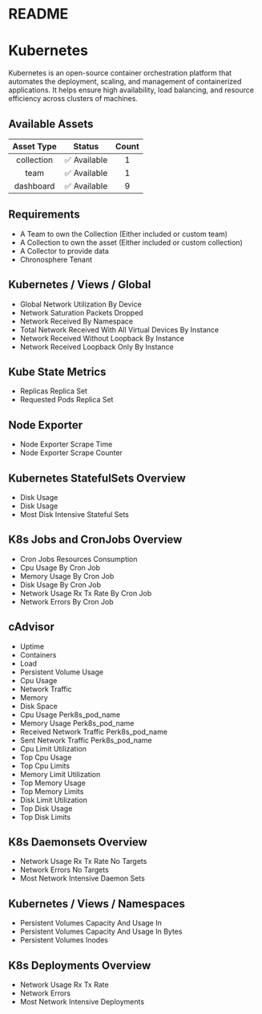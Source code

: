 
README
======

# Kubernetes


Kubernetes is an open-source container orchestration platform that automates the deployment, scaling, and management of containerized applications. It helps ensure high availability, load balancing, and resource efficiency across clusters of machines.
## Available Assets

|Asset Type|Status|Count|
| :---: | :---: | :---: |
|collection|✅ Available|1|
|team|✅ Available|1|
|dashboard|✅ Available|9|

## Requirements

- A Team to own the Collection (Either included or custom team)
- A Collection to own the asset (Either included or custom collection)
- A Collector to provide data
- Chronosphere Tenant

## Kubernetes / Views / Global

- Global Network Utilization By Device
- Network Saturation Packets Dropped
- Network Received By Namespace
- Total Network Received With All Virtual Devices By Instance
- Network Received Without Loopback By Instance
- Network Received Loopback Only By Instance

## Kube State Metrics

- Replicas Replica Set
- Requested Pods Replica Set

## Node Exporter

- Node Exporter Scrape Time
- Node Exporter Scrape Counter

## Kubernetes StatefulSets Overview

- Disk Usage
- Disk Usage
- Most Disk Intensive Stateful Sets

## K8s Jobs and CronJobs Overview

- Cron Jobs Resources Consumption
- Cpu Usage By Cron Job
- Memory Usage By Cron Job
- Disk Usage By Cron Job
- Network Usage Rx Tx Rate By Cron Job
- Network Errors By Cron Job

## cAdvisor

- Uptime
- Containers
- Load
- Persistent Volume Usage
- Cpu Usage
- Network Traffic
- Memory
- Disk Space
- Cpu Usage Perk8s_pod_name
- Memory Usage Perk8s_pod_name
- Received Network Traffic Perk8s_pod_name
- Sent Network Traffic Perk8s_pod_name
- Cpu Limit Utilization
- Top Cpu Usage
- Top Cpu Limits
- Memory Limit Utilization
- Top Memory Usage
- Top Memory Limits
- Disk Limit Utilization
- Top Disk Usage
- Top Disk Limits

## K8s Daemonsets Overview

- Network Usage Rx Tx Rate No Targets
- Network Errors No Targets
- Most Network Intensive Daemon Sets

## Kubernetes / Views / Namespaces

- Persistent Volumes Capacity And Usage In
- Persistent Volumes Capacity And Usage In Bytes
- Persistent Volumes Inodes

## K8s Deployments Overview

- Network Usage Rx Tx Rate
- Network Errors
- Most Network Intensive Deployments
